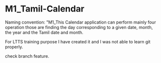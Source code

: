 # M1_Tamil-Calendar
Naming convention: "M1_This Calendar application can perform mainly four operation those are finding the day corresponding to a given date, month, the year and the Tamil date and month.

For LTTS training purpose I have created it and I was not able to learn git properly.

check branch feature.

